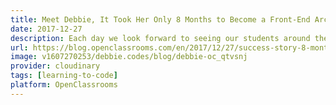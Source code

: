 ```yaml
---
title: Meet Debbie, It Took Her Only 8 Months to Become a Front-End Architect
date: 2017-12-27
description: Each day we look forward to seeing our students around the world succeed as they grow and navigate within their chosen career path. We’re even more thrilled when our students become graduates and get a job in their dream role!
url: https://blog.openclassrooms.com/en/2017/12/27/success-story-8-months-front-end-architect-bluekiri/
image: v1607270253/debbie.codes/blog/debbie-oc_qtvsnj
provider: cloudinary
tags: [learning-to-code]
platform: OpenClassrooms
---
```

